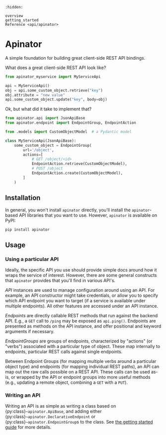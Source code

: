 ```{toctree}
:hidden:

overview
getting_started
Reference <api/apinator>
```

# Apinator

A simple foundation for building great client-side REST API bindings.

What does a great client-side REST API look like?

```python
from apinator_myservice import MyServiceApi

api = MyServiceApi()
obj = api.some_custom_object.retrieve("key")
obj.attribute = "new value"
api.some_custom_object.update("key", body=obj)
```

Ok, but what did it take to implement that?

```python
from apinator.api import JsonApiBase
from apinator.endpoint import EndpointGroup, EndpointAction

from .models import CustomObjectModel  # a Pydantic model

class MyServiceApi(JsonApiBase):
    some_custom_object = EndpointGroup(
        url='/object',
        actions=[
            # GET /object/<id>
            EndpointAction.retrieve(CustomObjectModel),
            # POST /object
            EndpointAction.create(CustomObjectModel),
        ]
    )
```

## Installation

In general, you won't install `apinator` directly, you'll install the `apinator`-based API libraries that you want to use. However, `apinator` is available on PyPI:

```bash
pip install apinator
```

## Usage

### Using a particular API

Ideally, the specific API you use should provide simple docs around how it wraps the service of interest. However, there are some general constructs that `apinator` provides that you'll find in various API's.

*API* instances are used to manage configuration around using an API. For example, an API constructor might take credentials, or allow you to specify which API endpoint you want to target (if a service is available under multiple endpoints). All other features are accessed under an API instance.

*Endpoints* are directly callable REST methods that run against the backend API. E.g., a `GET` call to `/ping` may be exposed as `api.ping()`. Endpoints are presented as methods on the API instance, and offer positional and keyword arguments if necessary.

*EndpointGroups* are groups of endpoints, characterized by "actions" (or "verbs") associated with a particular type of object. These map internally to endpoints, particular REST calls against single endpoints.

Between Endpoint Groups (for mapping multiple verbs around a particular object type) and endpoints (for mapping individual REST paths), an API can map out the raw calls possible on a REST API. These calls can be used as-is, or wrapped by the API or endpoint groups into more useful methods (e.g., updating a remote object, combining a `GET` with a `PUT`).

### Writing an API

Writing an API is as simple as writing a class based on {py:class}`~apinator.ApiBase`, and adding either {py:class}`~apinator.DeclarativeEndpoint` or {py:class}`~apinator.EndpointGroup`s to the class. See [the getting started guide](./getting_started.md) for more details.
